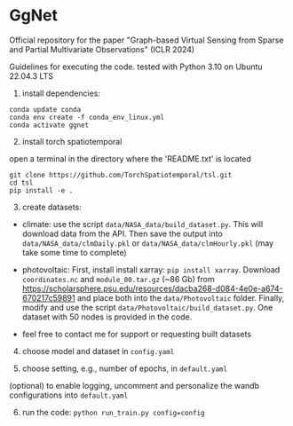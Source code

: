 # GgNet
Official repository for the paper "Graph-based Virtual Sensing from Sparse and Partial Multivariate Observations" (ICLR 2024)


Guidelines for executing the code.
tested with Python 3.10 on Ubuntu 22.04.3 LTS


1) install dependencies:
```
conda update conda
conda env create -f conda_env_linux.yml  
conda activate ggnet
```


2) install torch spatiotemporal

open a terminal in the directory where the 'README.txt' is located
```
git clone https://github.com/TorchSpatiotemporal/tsl.git
cd tsl
pip install -e .
```


3) create datasets:
- climate: use the script `data/NASA_data/build_dataset.py`. This will download data from the API. Then save the output into `data/NASA_data/clmDaily.pkl` or `data/NASA_data/clmHourly.pkl` (may take some time to complete)
  
- photovoltaic: First, install install xarray: `pip install xarray`. Download `coordinates.nc` and `module_00.tar.gz` (~86 Gb) from https://scholarsphere.psu.edu/resources/dacba268-d084-4e0e-a674-670217c59891 and place both into the `data/Photovoltaic` folder. Finally, modify and use the script `data/Photovoltaic/build_dataset.py`.
One dataset with 50 nodes is provided in the code. 

- feel free to contact me for support or requesting built datasets


4) choose model and dataset in `config.yaml`

  
5) choose setting, e.g., number of epochs, in `default.yaml`

(optional) to enable logging, uncomment and personalize the wandb configurations into `default.yaml`

6) run the code:  `python run_train.py config=config`

